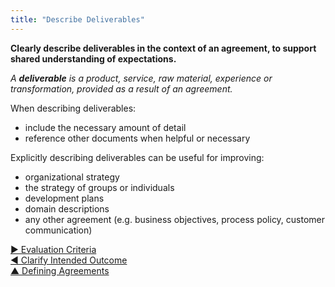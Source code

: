 ```yaml
---
title: "Describe Deliverables"
---
```



**Clearly describe deliverables in the context of an agreement, to support shared understanding of expectations.**

_A **deliverable** is a product, service, raw material, experience or transformation, provided as a result of an agreement._

When describing deliverables:

-   include the necessary amount of detail
-   reference other documents when helpful or necessary



Explicitly describing deliverables can be useful for improving: 

-   organizational strategy
-   the strategy of groups or individuals
-   development plans
-   domain descriptions
-   any other agreement (e.g. business objectives, process policy, customer communication)


[&#9654; Evaluation Criteria](evaluation-criteria.html)<br/>[&#9664; Clarify Intended Outcome](clarify-intended-outcome.html)<br/>[&#9650; Defining Agreements](defining-agreements.html)

